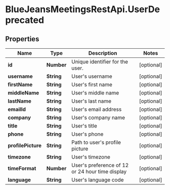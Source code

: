 # BlueJeansMeetingsRestApi.UserDeprecated

## Properties
Name | Type | Description | Notes
------------ | ------------- | ------------- | -------------
**id** | **Number** | Unique identifier for the user. | [optional] 
**username** | **String** | User&#39;s username | [optional] 
**firstName** | **String** | User&#39;s first name | [optional] 
**middleName** | **String** | User&#39;s middle name | [optional] 
**lastName** | **String** | User&#39;s last name | [optional] 
**emailId** | **String** | User&#39;s email address | [optional] 
**company** | **String** | User&#39;s company name | [optional] 
**title** | **String** | User&#39;s title | [optional] 
**phone** | **String** | User&#39;s phone | [optional] 
**profilePicture** | **String** | Path to user&#39;s profile picture | [optional] 
**timezone** | **String** | User&#39;s timezone | [optional] 
**timeFormat** | **Number** | User&#39;s preference of 12 or 24 hour time display | [optional] 
**language** | **String** | User&#39;s language code | [optional] 


